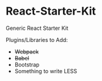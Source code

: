 # React-Starter-Kit
Generic React Starter Kit

Plugins/Libraries to Add:
* ~~Webpack~~
* ~~Babel~~
* Bootstrap
* Something to write LESS
